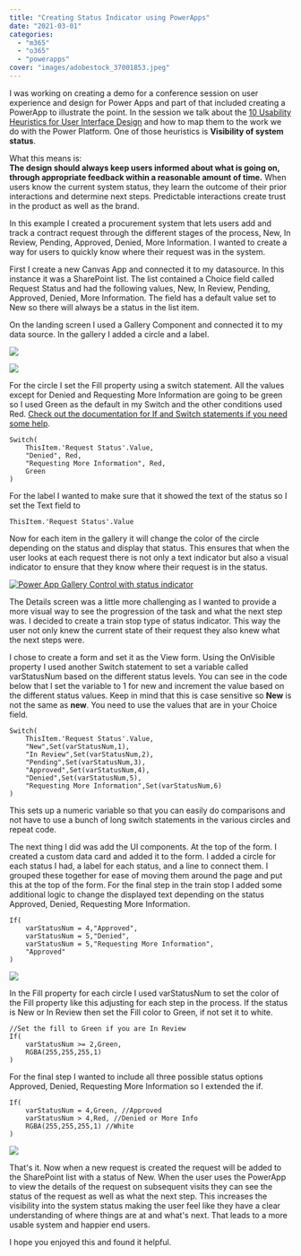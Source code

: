 ```yaml
---
title: "Creating Status Indicator using PowerApps"
date: "2021-03-01"
categories: 
  - "m365"
  - "o365"
  - "powerapps"
cover: "images/adobestock_37001853.jpeg"
---
```


I was working on creating a demo for a conference session on user experience and design for Power Apps and part of that included creating a PowerApp to illustrate the point. In the session we talk about the [10 Usability Heuristics for User Interface Design](https://www.nngroup.com/articles/ten-usability-heuristics/) and how to map them to the work we do with the Power Platform. One of those heuristics is **Visibility of system status**.

What this means is:  
**The design should always keep users informed about what is going on, through appropriate feedback within a reasonable amount of time.** When users know the current system status, they learn the outcome of their prior interactions and determine next steps. Predictable interactions create trust in the product as well as the brand.

In this example I created a procurement system that lets users add and track a contract request through the different stages of the process, New, In Review, Pending, Approved, Denied, More Information. I wanted to create a way for users to quickly know where their request was in the system.

First I create a new Canvas App and connected it to my datasource. In this instance it was a SharePoint list. The list contained a Choice field called Request Status and had the following values, New, In Review, Pending, Approved, Denied, More Information. The field has a default value set to New so there will always be a status in the list item.

On the landing screen I used a Gallery Component and connected it to my data source. In the gallery I added a circle and a label.

[![](https://spdcp.com/wp-content/uploads/2021/02/landing-screen-powerapp-circle.jpg?w=355)](https://spdcp.com/wp-content/uploads/2021/02/landing-screen-powerapp-circle.jpg)

[![](https://spdcp.com/wp-content/uploads/2021/02/landing-screen-powerapp-label.jpg?w=257)](https://spdcp.com/wp-content/uploads/2021/02/landing-screen-powerapp-label.jpg)

For the circle I set the Fill property using a switch statement. All the values except for Denied and Requesting More Information are going to be green so I used Green as the default in my Switch and the other conditions used Red. [Check out the documentation for If and Switch statements if you need some help](https://docs.microsoft.com/en-us/powerapps/maker/canvas-apps/functions/function-if).

```
Switch(
    ThisItem.'Request Status'.Value,
    "Denied", Red,
    "Requesting More Information", Red,
    Green
)
```

For the label I wanted to make sure that it showed the text of the status so I set the Text field to

```
ThisItem.'Request Status'.Value
```

Now for each item in the gallery it will change the color of the circle depending on the status and display that status. This ensures that when the user looks at each request there is not only a text indicator but also a visual indicator to ensure that they know where their request is in the status.

[![Power App Gallery Control with status indicator](https://spdcp.com/wp-content/uploads/2021/02/landing-screen-powerapp-2.jpg?w=619)](https://spdcp.com/wp-content/uploads/2021/02/landing-screen-powerapp-2.jpg)

The Details screen was a little more challenging as I wanted to provide a more visual way to see the progression of the task and what the next step was. I decided to create a train stop type of status indicator. This way the user not only knew the current state of their request they also knew what the next steps were.

I chose to create a form and set it as the View form. Using the OnVisible property I used another Switch statement to set a variable called varStatusNum based on the different status levels. You can see in the code below that I set the variable to 1 for new and increment the value based on the different status values. Keep in mind that this is case sensitive so **New** is not the same as **new**. You need to use the values that are in your Choice field.

```
Switch(
    ThisItem.'Request Status'.Value,
    "New",Set(varStatusNum,1),
    "In Review",Set(varStatusNum,2),
    "Pending",Set(varStatusNum,3),
    "Approved",Set(varStatusNum,4),
    "Denied",Set(varStatusNum,5),
    "Requesting More Information",Set(varStatusNum,6)
)
```

This sets up a numeric variable so that you can easily do comparisons and not have to use a bunch of long switch statements in the various circles and repeat code.

The next thing I did was add the UI components. At the top of the form. I created a custom data card and added it to the form. I added a circle for each status I had, a label for each status, and a line to connect them. I grouped these together for ease of moving them around the page and put this at the top of the form. For the final step in the train stop I added some additional logic to change the displayed text depending on the status Approved, Denied, Requesting More Information.

```
If(
    varStatusNum = 4,"Approved",
    varStatusNum = 5,"Denied",
    varStatusNum = 5,"Requesting More Information",
    "Approved"
)
```

[![](https://spdcp.com/wp-content/uploads/2021/02/train-stop-2.jpg?w=612)](https://spdcp.com/wp-content/uploads/2021/02/train-stop-2.jpg)

In the Fill property for each circle I used varStatusNum to set the color of the Fill property like this adjusting for each step in the process. If the status is New or In Review then set the Fill color to Green, if not set it to white.

```
//Set the fill to Green if you are In Review
If(
    varStatusNum >= 2,Green,
    RGBA(255,255,255,1)
)
```

For the final step I wanted to include all three possible status options Approved, Denied, Requesting More Information so I extended the if.

```
If(
    varStatusNum = 4,Green, //Approved
    varStatusNum > 4,Red, //Denied or More Info
    RGBA(255,255,255,1) //White
)
```

[![](https://spdcp.com/wp-content/uploads/2021/02/train-stop2.jpg?w=617)](https://spdcp.com/wp-content/uploads/2021/02/train-stop2.jpg)

That's it. Now when a new request is created the request will be added to the SharePoint list with a status of New. When the user uses the PowerApp to view the details of the request on subsequent visits they can see the status of the request as well as what the next step. This increases the visibility into the system status making the user feel like they have a clear understanding of where things are at and what's next. That leads to a more usable system and happier end users.

I hope you enjoyed this and found it helpful.
